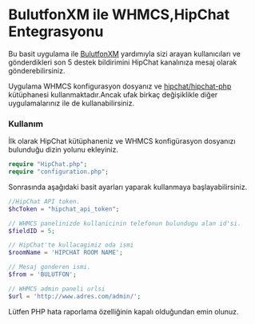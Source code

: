 # BulutfonXM ile WHMCS,HipChat Entegrasyonu

Bu basit uygulama ile [BulutfonXM](http://www.bulutfon.com) yardımıyla sizi arayan kullanıcıları ve gönderdikleri son 5 destek bildirimini HipChat kanalınıza mesaj olarak gönderebilirsiniz.

Uygulama WHMCS konfigurasyon dosyanız ve [hipchat/hipchat-php](https://github.com/hipchat/hipchat-php) kütüphanesi kullanmaktadır.Ancak ufak birkaç değişiklikle diğer uygulamalarınız ile de kullanabilirsiniz.


### Kullanım
İlk olarak HipChat kütüphaneniz ve WHMCS konfigürasyon dosyanızı bulunduğu dizin yolunu ekleyiniz.

```php
require "HipChat.php";
require "configuration.php";
```	
Sonrasında aşağıdaki basit ayarları yaparak kullanmaya başlayabilirsiniz.
```php
//HipChat API token.
$hcToken = "hipchat_api_token";

// WHMCS panelinizde kullanicinin telefonun bulundugu alan id'si.
$fieldID = 5;

// HipChat'te kullacagimiz oda ismi
$roomName = 'HIPCHAT ROOM NAME';

// Mesaj gonderen ismi.
$from = 'BULUTFON';

// WHMCS admin paneli urlsi
$url = 'http://www.adres.com/admin/';
```

Lütfen PHP hata raporlama özelliğinin kapalı olduğundan emin olunuz.
